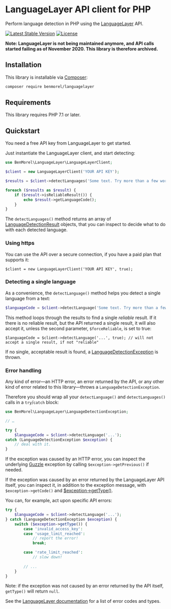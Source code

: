 # LanguageLayer API client for PHP

Perform language detection in PHP using the [LanguageLayer](https://languagelayer.com/) API.

[![Latest Stable Version](https://poser.pugx.org/benmorel/languagelayer/v/stable)](https://packagist.org/packages/benmorel/languagelayer)
[![License](https://img.shields.io/badge/license-MIT-blue.svg)](http://opensource.org/licenses/MIT)

**Note: LanguageLayer is not being maintained anymore, and API calls started failing as of November 2020. This library is therefore archived.**

## Installation

This library is installable via [Composer](https://getcomposer.org/):

```bash
composer require benmorel/languagelayer
```

## Requirements

This library requires PHP 7.1 or later.

## Quickstart

You need a free API key from LanguageLayer to get started.

Just instantiate the LanguageLayer client, and start detecting:

```php
use BenMorel\LanguageLayer\LanguageLayerClient;

$client = new LanguageLayerClient('YOUR API KEY');

$results = $client->detectLanguages('Some text. Try more than a few words for accurate detection.');

foreach ($results as $result) {
    if ($result->isReliableResult()) {
        echo $result->getLanguageCode();
    }
}
```

The `detectLanguages()` method returns an array of [LanguageDetectionResult](https://github.com/BenMorel/LanguageLayer/blob/0.1.0/src/LanguageDetectionResult.php) objects,
that you can inspect to decide what to do with each detected language.

### Using https

You can use the API over a secure connection, if you have a paid plan that supports it:

```
$client = new LanguageLayerClient('YOUR API KEY', true);
```

### Detecting a single language

As a convenience, the `detectLanguage()` method helps you detect a single language from a text:

```php
$languageCode = $client->detectLanguage('Some text. Try more than a few words for accurate detection.');
```

This method loops through the results to find a single *reliable* result. If it there is no reliable result, but the API
returned a single result, it will also accept it, unless the second parameter, `$forceReliable`, is set to true:

```
$languageCode = $client->detectLanguage('...', true); // will not accept a single result, if not "reliable"
```

If no single, acceptable result is found, a [LanguageDetectionException](https://github.com/BenMorel/LanguageLayer/blob/0.1.0/src/LanguageDetectionException.php) is thrown.

### Error handling

Any kind of error—an HTTP error, an error returned by the API, or any other kind of error related to this
library—throws a `LanguageDetectionException`.

Therefore you should wrap all your `detectLanguage()` and `detectLanguages()` calls in a `try`/`catch` block:

```php
use BenMorel\LanguageLayer\LanguageDetectionException;

// …

try {
    $languageCode = $client->detectLanguage('...');
catch (LanguageDetectionException $exception) {
    // deal with it.
}
```

If the exception was caused by an HTTP error, you can inspect the underlying [Guzzle](http://docs.guzzlephp.org) exception
by calling `$exception->getPrevious()` if needed.

If the exception was caused by an error returned by the LanguageLayer API itself, you can inspect it,
in addition to the exception message, with `$exception->getCode()` and [$exception->getType()](https://github.com/BenMorel/LanguageLayer/blob/0.1.0/src/LanguageDetectionException.php#L98).

You can, for example, act upon specific API errors:

```php
try {
    $languageCode = $client->detectLanguage('...');
} catch (LanguageDetectionException $exception) {
    switch ($exception->getType()) {
        case 'invalid_access_key':
        case 'usage_limit_reached':
            // report the error!
            break;

        case 'rate_limit_reached':
            // slow down!
        
        // ...
    }
}
```

Note: if the exception was not caused by an error returned by the API itself, `getType()` will return `null`.

See the [LanguageLayer documentation](https://languagelayer.com/documentation#error_codes) for a list of error codes and types.
